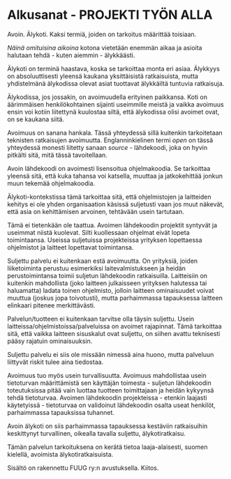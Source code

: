 # Alkusanat - PROJEKTI TYÖN ALLA

Avoin. Älykoti. Kaksi termiä, joiden on tarkoitus määrittää toisiaan.

_Näinä omituisina aikoina_ kotona vietetään enemmän aikaa ja asioita halutaan tehdä - kuten aiemmin - älykkäästi.

Älykoti on terminä haastava, koska se tarkoittaa monta eri asiaa. Älykkyys on absoluuttisesti yleensä kaukana yksittäisistä ratkaisuista, mutta yhdistelmänä älykodissa olevat asiat tuottavat älykkäiltä tuntuvia ratkaisuja.

Älykodissa, jos jossakin, on avoimuudella erityinen paikkansa. Koti on äärimmäisen henkilökohtainen sijainti useimmille meistä ja vaikka avoimuus ensin voi kotiin liitettynä kuulostaa siltä, että älykodissa olisi avoimet ovat, on se kaukana siitä.

Avoimuus on sanana hankala. Tässä yhteydessä sillä kuitenkin tarkoitetaan teknisten ratkaisujen avoimuutta. Englanninkielinen termi _open_ on tässä yhteydessä monesti liitetty sanaan _source_ - lähdekoodi, joka on hyvin pitkälti sitä, mitä tässä tavoitellaan.

Avoin lähdekoodi on avoimesti lisensoitua ohjelmakoodia. Se tarkoittaa yleensä sitä, että kuka tahansa voi katsella, muuttaa ja jatkokehittää jonkun muun tekemää ohjelmakoodia.

Älykoti-kontekstissa tämä tarkoittaa sitä, että ohjelmistojen ja laitteiden kehitys ei ole yhden organisaation käsissä suljetusti vaan jos muut näkevät, että asia on kehittämisen arvoinen, tehtävään usein tartutaan.

Tämä ei tietenkään ole taattua. Avoimen lähdekoodin projektit syntyvät ja useimmat niistä kuolevat. Silti kuollessaan ohjelmat eivät lopeta toimintaansa. Useissa suljetuissa projekteissa yrityksen lopettaessa ohjelmistot ja laitteet lopettavat toimintansa.

Suljettu palvelu ei kuitenkaan estä avoimuutta. On yrityksiä, joiden liiketoiminta perustuu esimerkiksi laitevalmistukseen ja heidän perustoimintansa toimii suljetun lähdekoodin ratkaisuilla. Laitteisiin on kuitenkin mahdollista (joko laitteen julkaisseen yrityksen halutessa tai haluamatta) ladata toinen ohjelmisto, jolloin laitteen ominaisuudet voivat muuttua (joskus jopa toivotusti), mutta parhaimmassa tapauksessa laitteen elinkaari pitenee merkittävästi.

Palvelun/tuotteen ei kuitenkaan tarvitse olla täysin suljettu. Usein laitteissa/ohjelmistoissa/palveluissa on avoimet rajapinnat. Tämä tarkoittaa sitä, että vaikka laitteen sisuskalut ovat suljettu, on siihen avattu teknisesti pääsy rajatuin ominaisuuksin.

Suljettu palvelu ei siis ole missään nimessä aina huono, mutta palveluun liittyvät riskit tulee aina tiedostaa.

Avoimuus tuo myös usein turvallisuutta. Avoimuus mahdollistaa usein tietoturvan määrittämistä sen käyttäjän toimesta - suljetun lähdekoodin toteutuksissa pitää vain luottaa tuotteen toimittajaan ja heidän kykyynsä tehdä tietoturvaa. Avoimen lähdekoodin projekteissa - etenkin laajasti käytetyissä - tietoturvaa on validoinut lähdekoodin osalta useat henkilöt, parhaimmassa tapauksissa tuhannet.

Avoin älykoti on siis parhaimmassa tapauksessa kestäviin ratkaisuihin keskittynyt turvallinen, oikealla tavalla suljettu, älykotiratkaisu.

Tämän palvelun tarkoituksena on kerätä tietoa laaja-alaisesti, suomen kielellä, avoimista älykotiratkaisuista.

Sisältö on rakennettu FUUG ry:n avustuksella. Kiitos.
